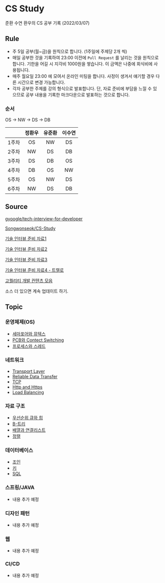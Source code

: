 # CS Study

준환 수연 환우의 CS 공부 기록  (2022/03/07)
## Rule
- 주 5일 공부(월~금)을 원칙으로 합니다. (1주일에 주제당 2개 씩)
- 매일 공부한 것을 기록하여 23:00 이전에 `Pull Request` 를 날리는 것을 원칙으로 합니다. 기한을 어길 시 지각비 1000원을 쌓습니다. 이 금액은 나중에 회식비에 사용됩니다.
- 매주 월요일 23:00 에 모여서 온라인 미팅을 합니다. 사정이 생겨서 얘기할 경우 다른 시간으로 변경 가능합니다.
- 각자 공부한 주제를 강의 형식으로 발표합니다. 단, 자료 준비에 부담을 느낄 수 있으므로 공부 내용을 기록한 마크다운으로 발표하는 것으로 합니다.

### 순서
OS -> NW -> DS -> DB

|&nbsp;|정환우|유준환|이수연|
|:---:|:---:|:---:|:---:|
|1주차|OS|NW|DS|
|2주차|NW|DS|DB|
|3주차|DS|DB|OS|
|4주차|DB|OS|NW|
|5주차|OS|NW|DS|
|6주차|NW|DS|DB|

## Source
[gyoogle/tech-interview-for-developer](https://github.com/gyoogle/tech-interview-for-developer)

[Songwonseok/CS-Study](https://github.com/Songwonseok/CS-Study)

[기술 인터뷰 준비 자료1](https://github.com/JaeYeopHan/Interview_Question_for_Beginner)

[기술 인터뷰 준비 자료2](https://github.com/WooVictory/Ready-For-Tech-Interview)

[기술 인터뷰 준비 자료3](https://github.com/devham76/tech-interview-study)

[기술 인터뷰 준비 자료4 - 트렐로](https://trello.com/b/BWtpfywH/신입-개발자-기술면접)

[고퀄리티 개발 컨텐츠 모음](https://github.com/Integerous/goQuality-dev-contents)

소스 더 있으면 계속 업데이트 하기.


## Topic
### 운영체제(OS)

- [세마포어와 뮤텍스](OS/Critical%20Region,Mutex%20and%20Semaphore.md)
- [PCB와 Contect Switching](OS/PCB%20and%20Context%20Switch.md)
- [프로세스와 스레드](OS/Process%20And%20Thread.md)

### 네트워크
- [Transport Layer](network/Transport%20Layer.md)
- [Reliable Data Transfer](network/Reliable%20Data%20Transfer.md)
- [TCP](network/TCP.md)
- [Http and Https](network/HTTP&HTTPS.md)
- [Load Balancing](network/Load%20Balancing.md)

### 자료 구조
- [우선순위 큐와 힙](DataStructure/PriorityQueue.md)
- [B-트리](DataStructure/B-Tree.md)
- [배열과 연결리스트](DataStructure/Array%20and%20LinkedList.md)
- [정렬](DataStruecture/Sotring.md)

### 데이터베이스
- [조인](DB/join.md)
- [키](DB/key.md)
- [SQL](DB/sql.md)

### 스프링/JAVA
- 내용 추가 예정
### 디자인 패턴
- 내용 추가 예정
### 웹
- 내용 추가 예정
### CI/CD
- 내용 추가 예정
